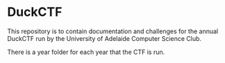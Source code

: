 # DuckCTF

This repository is to contain documentation and challenges for the annual DuckCTF run by the University of Adelaide Computer Science Club.

There is a year folder for each year that the CTF is run.
